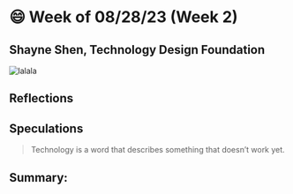 # 😄 Week of 08/28/23 (Week 2)
## Shayne Shen, Technology Design Foundation

![lalala](aaa)

## Reflections
## Speculations
> Technology is a word that describes something that doesn’t work yet.
## Summary:


